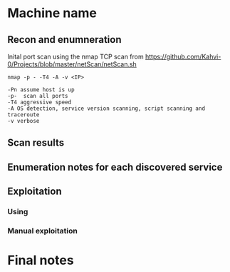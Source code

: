 # Machine name 

## Recon and enumneration

Inital port scan using the nmap TCP scan from https://github.com/Kahvi-0/Projects/blob/master/netScan/netScan.sh

    nmap -p - -T4 -A -v <IP>
    
    -Pn assume host is up
    -p-  scan all ports 
    -T4 aggressive speed 
    -A OS detection, service version scanning, script scanning and traceroute  
    -v verbose
    
    
## Scan results
 
 
 ## Enumeration notes for each discovered service 
 
 
 ## Exploitation

### Using <tool assisted>
 
 
### Manual exploitation


# Final notes
 
 
 
